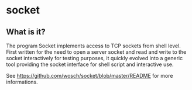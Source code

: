 # socket

## What is it?

The program Socket implements access to TCP sockets from shell level.
First written for the need to open a server socket and read and write
to the socket interactively for testing purposes, it quickly evolved
into a generic tool providing the socket interface for shell script
and interactive use.

See https://github.com/wosch/socket/blob/master/README for more informations.


